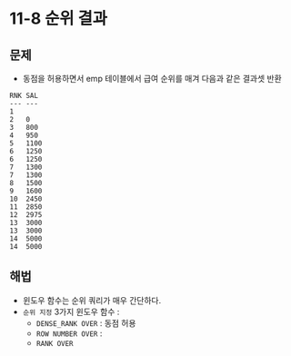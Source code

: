 # 11-8 순위 결과

## 문제
- 동점을 허용하면서 emp 테이블에서 급여 순위를 매겨 다음과 같은 결과셋 반환

```
RNK SAL
--- ---
1	
2	0
3	800
4	950
5	1100
6	1250
6	1250
7	1300
7	1300
8	1500
9	1600
10	2450
11	2850
12	2975
13	3000
13	3000
14	5000
14	5000
```

## 해법
- 윈도우 함수는 순위 쿼리가 매우 간단하다.
- `순위 지정` 3가지 윈도우 함수 : 
  - `DENSE_RANK OVER` : 동점 허용
  - `ROW NUMBER OVER` : 
  - `RANK OVER` 
